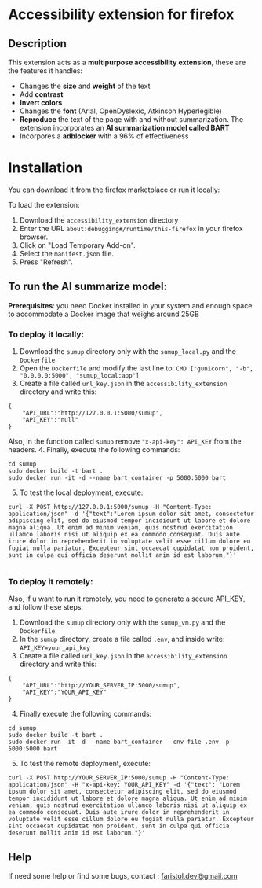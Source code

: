 # Accessibility extension for firefox

## Description

This extension acts as a **multipurpose accessibility extension**, these are the features it handles:

- Changes the **size** and **weight** of the text
- Add **contrast**
- **Invert colors**
- Changes the **font** (Arial, OpenDyslexic, Atkinson Hyperlegible)
- **Reproduce** the text of the page with and without summarization. The extension incorporates an **AI summarization model called BART**
- Incorpores a **adblocker** with a 96% of effectiveness

# Installation

You can download it from the firefox marketplace or run it locally:

To load the extension:

1. Download the `accessibility_extension` directory
2. Enter the URL `about:debugging#/runtime/this-firefox` in your firefox browser.
3. Click on "Load Temporary Add-on".
4. Select the `manifest.json` file.
5. Press "Refresh".

## To run the AI summarize model:

**Prerequisites**: you need Docker installed in your system and enough space to accommodate a Docker image that weighs around 25GB

### To deploy it **locally**:

1. Download the `sumup` directory only with the `sumup_local.py` and the `Dockerfile`.
2. Open the `Dockerfile` and modify the last line to:
   `CMD ["gunicorn", "-b", "0.0.0.0:5000", "sumup_local:app"]`
3. Create a file called `url_key.json` in the `accessibility_extension` directory and write this:
```
{
    "API_URL":"http://127.0.0.1:5000/sumup",
    "API_KEY":"null"
}

```
Also, in the function called `sumup` remove `"x-api-key": API_KEY` from the headers.
4. Finally, execute the following commands:

```
cd sumup
sudo docker build -t bart .
sudo docker run -it -d --name bart_container -p 5000:5000 bart

```

5. To test the local deployment, execute:

```
curl -X POST http://127.0.0.1:5000/sumup -H "Content-Type: application/json" -d '{"text":"Lorem ipsum dolor sit amet, consectetur adipiscing elit, sed do eiusmod tempor incididunt ut labore et dolore magna aliqua. Ut enim ad minim veniam, quis nostrud exercitation ullamco laboris nisi ut aliquip ex ea commodo consequat. Duis aute irure dolor in reprehenderit in voluptate velit esse cillum dolore eu fugiat nulla pariatur. Excepteur sint occaecat cupidatat non proident, sunt in culpa qui officia deserunt mollit anim id est laborum."}'


```

### To deploy it **remotely**:

Also, if u want to run it remotely, you need to generate a secure API_KEY, and follow these steps:

1. Download the `sumup` directory only with the `sumup_vm.py` and the `Dockerfile`.
2. In the `sumup` directory, create a file called `.env`, and inside write: `API_KEY=your_api_key`
3. Create a file called `url_key.json` in the `accessibility_extension` directory and write this:
```
{
    "API_URL":"http://YOUR_SERVER_IP:5000/sumup",
    "API_KEY":"YOUR_API_KEY"
}

```
4. Finally execute the following commands:

```
cd sumup
sudo docker build -t bart .
sudo docker run -it -d --name bart_container --env-file .env -p 5000:5000 bart

```

5. To test the remote deployment, execute:

```
curl -X POST http://YOUR_SERVER_IP:5000/sumup -H "Content-Type: application/json" -H "x-api-key: YOUR_API_KEY" -d '{"text": "Lorem ipsum dolor sit amet, consectetur adipiscing elit, sed do eiusmod tempor incididunt ut labore et dolore magna aliqua. Ut enim ad minim veniam, quis nostrud exercitation ullamco laboris nisi ut aliquip ex ea commodo consequat. Duis aute irure dolor in reprehenderit in voluptate velit esse cillum dolore eu fugiat nulla pariatur. Excepteur sint occaecat cupidatat non proident, sunt in culpa qui officia deserunt mollit anim id est laborum."}'
```

## Help

If need some help or find some bugs, contact : faristol.dev@gmail.com
